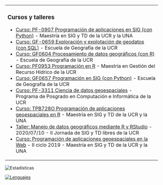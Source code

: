 <table>
  <tr>
    <td valign="top">

### Cursos y talleres
<!-- inicio de cursos y talleres -->
* [Curso: PF-0907 Programación de aplicaciones en SIG (con Python)](https://pf0907-programacionsig.github.io/2023-ii/) - Maestría en SIG y TD de la UCR y la UNA
* [Curso: GF-0659 Exploración y explotación de geodatos (con SQL)](https://gf0659-exploraciongeodatos.github.io/2023-ii/) - Escuela de Geografía de la UCR
* [Curso: GF0604 Procesamiento de datos geográficos (con R)](https://gf0604-procesamientodatosgeograficos.github.io/2023-i) - Escuela de Geografía de la UCR
* [Curso: PF0953 Programación en R](https://pf0953-programacionr.github.io/2022-ii/) - Maestría en Gestión del Recurso Hídrico de la UCR
* [Curso: GF0657 Programación en SIG (con Python)](https://gf0657-programacionsig.github.io/) - Escuela de Geografía de la UCR
* [Curso: PF-3311 Ciencia de datos geoespaciales](https://pf3311-cienciadatosgeoespaciales.github.io/) - Programa de Posgrado en Computación e Informática de la UCR
* [Curso: TPB728O Programación de aplicaciones geoespaciales en R](https://tpb728o-programaciongeoespacialr.github.io/) - Maestría en SIG y TD de la UCR y la UNA
* [Taller: Manejo de datos geográficos mediante R y RStudio](https://taller-r-jornadas-sigtd-2020.github.io/) - 2020/07/10 - II Jornada de SIG y TD libres de la UCR
* [Curso: Programación de aplicaciones geoespaciales en la Web](https://mfvargas.github.io/curso-programacion-web-geoespacial/) - II ciclo 2019 - Maestría en SIG y TD de la UCR y la UNA
<!-- fin de cursos y talleres -->
</td>
</tr></table>

<!--
![Contador](https://profile-counter.glitch.me/{mfvargas}/count.svg)
-->
<img align="right" height="15" src="https://profile-counter.glitch.me/{mfvargas}/count.svg">

![Estadísticas](https://github-readme-stats.vercel.app/api?username=mfvargas)

[![Lenguajes](https://github-readme-stats.vercel.app/api/top-langs/?username=mfvargas)](https://github.com/anuraghazra/github-readme-stats)

<!--
**mfvargas/mfvargas** is a ✨ _special_ ✨ repository because its `README.md` (this file) appears on your GitHub profile.

### Hi there 👋

Here are some ideas to get you started:

- 🔭 I’m currently working on ...
- 🌱 I’m currently learning ...
- 👯 I’m looking to collaborate on ...
- 🤔 I’m looking for help with ...
- 💬 Ask me about ...
- 📫 How to reach me: ...
- 😄 Pronouns: ...
- ⚡ Fun fact: ...
-->
